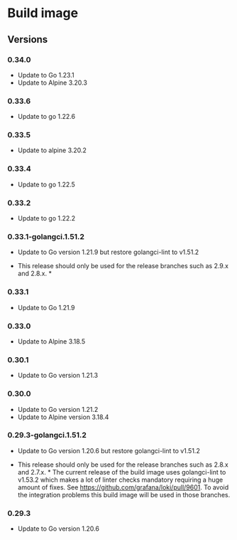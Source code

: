 # Build image

## Versions

### 0.34.0

- Update to Go 1.23.1
- Update to Alpine 3.20.3

### 0.33.6

- Update to go 1.22.6

### 0.33.5

- Update to alpine 3.20.2

### 0.33.4

- Update to go 1.22.5

### 0.33.2

- Update to go 1.22.2

### 0.33.1-golangci.1.51.2

- Update to Go version 1.21.9 but restore golangci-lint to v1.51.2

* This release should only be used for the release branches such as 2.9.x and 2.8.x. *

### 0.33.1

- Update to Go 1.21.9

### 0.33.0

- Update to Alpine 3.18.5

### 0.30.1

- Update to Go version 1.21.3

### 0.30.0

- Update to Go version 1.21.2
- Update to Alpine version 3.18.4

### 0.29.3-golangci.1.51.2

- Update to Go version 1.20.6 but restore golangci-lint to v1.51.2

* This release should only be used for the release branches such as 2.8.x and 2.7.x. *
The current release of the build image uses golangci-lint to v1.53.2 which makes
a lot of linter checks mandatory requiring a huge amount of fixes.
See https://github.com/grafana/loki/pull/9601. To avoid the integration problems this
build image will be used in those branches.

### 0.29.3

- Update to Go version 1.20.6
